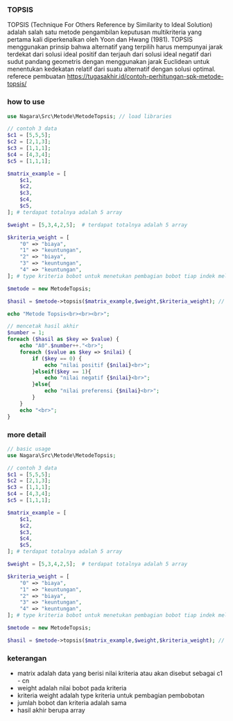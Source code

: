 ### TOPSIS

TOPSIS (Technique For Others Reference by Similarity to Ideal Solution) adalah salah satu metode pengambilan keputusan multikriteria yang pertama kali diperkenalkan oleh Yoon dan Hwang (1981). TOPSIS menggunakan prinsip bahwa alternatif yang terpilih harus mempunyai jarak terdekat dari solusi ideal positif dan terjauh dari solusi ideal negatif dari sudut pandang geometris dengan menggunakan jarak Euclidean untuk menentukan kedekatan relatif dari suatu alternatif dengan solusi optimal. referece pembuatan https://tugasakhir.id/contoh-perhitungan-spk-metode-topsis/

### how to use
```php
use Nagara\Src\Metode\MetodeTopsis; // load libraries

// contoh 3 data
$c1 = [5,5,5];
$c2 = [2,1,3];
$c3 = [1,1,1];
$c4 = [4,3,4];
$c5 = [1,1,1];

$matrix_example = [
	$c1,
	$c2,
	$c3,
	$c4,
	$c5,
]; # terdapat totalnya adalah 5 array

$weight = [5,3,4,2,5];	# terdapat totalnya adalah 5 array

$kriteria_weight = [
	"0" => "biaya",
	"1" => "keuntungan",
	"2" => "biaya",
	"3" => "keuntungan",
	"4" => "keuntungan",
]; # type kriteria bobot untuk menetukan pembagian bobot tiap indek melambangkan column

$metode = new MetodeTopsis;

$hasil = $metode->topsis($matrix_example,$weight,$kriteria_weight); // hasil array

echo "Metode Topsis<br><br><br>";

// mencetak hasil akhir
$number = 1;
foreach ($hasil as $key => $value) {
	echo "A0".$number++."<br>";
	foreach ($value as $key => $nilai) {
		if ($key == 0) {
			echo "nilai positif {$nilai}<br>";
		}elseif($key == 1){
			echo "nilai negatif {$nilai}<br>";
		}else{
			echo "nilai preferensi {$nilai}<br>";
		}
	}
	echo "<br>";
}

```

### more detail
```php
// basic usage
use Nagara\Src\Metode\MetodeTopsis;

// contoh 3 data
$c1 = [5,5,5];
$c2 = [2,1,3];
$c3 = [1,1,1];
$c4 = [4,3,4];
$c5 = [1,1,1];

$matrix_example = [
	$c1,
	$c2,
	$c3,
	$c4,
	$c5,
]; # terdapat totalnya adalah 5 array

$weight = [5,3,4,2,5];	# terdapat totalnya adalah 5 array

$kriteria_weight = [
	"0" => "biaya",
	"1" => "keuntungan",
	"2" => "biaya",
	"3" => "keuntungan",
	"4" => "keuntungan",
]; # type kriteria bobot untuk menetukan pembagian bobot tiap indek melambangkan column

$metode = new MetodeTopsis;

$hasil = $metode->topsis($matrix_example,$weight,$kriteria_weight); // hasil array

```

### keterangan
- matrix adalah data yang berisi nilai kriteria atau akan disebut sebagai c1 - cn
- weight adalah nilai bobot pada kriteria
- kriteria weight adalah type kriteria untuk pembagian pembobotan
- jumlah bobot dan kriteria adalah sama
- hasil akhir berupa array 